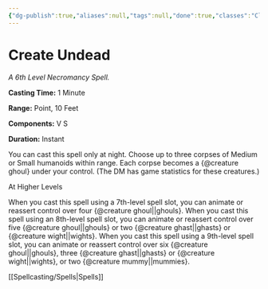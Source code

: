 ```yaml
---
{"dg-publish":true,"aliases":null,"tags":null,"done":true,"classes":"Cleric, Warlock, Wizard,","spellLevel":6,"school":"Necromancy","source":"PHB","permalink":"/spells/create-undead/","dgHomeLink":false,"dgPassFrontmatter":true}
---
```


# Create Undead
*A 6th Level Necromancy Spell.*

**Casting Time:** 1 Minute

**Range:** Point, 10 Feet

**Components:** V S 

**Duration:** Instant

You can cast this spell only at night. Choose up to three corpses of Medium or Small humanoids within range. Each corpse becomes a {@creature ghoul} under your control. (The DM has game statistics for these creatures.)

At Higher Levels

When you cast this spell using a 7th-level spell slot, you can animate or reassert control over four {@creature ghoul||ghouls}. When you cast this spell using an 8th-level spell slot, you can animate or reassert control over five {@creature ghoul||ghouls} or two {@creature ghast||ghasts} or {@creature wight||wights}. When you cast this spell using a 9th-level spell slot, you can animate or reassert control over six {@creature ghoul||ghouls}, three {@creature ghast||ghasts} or {@creature wight||wights}, or two {@creature mummy||mummies}.

[[Spellcasting/Spells|Spells]]